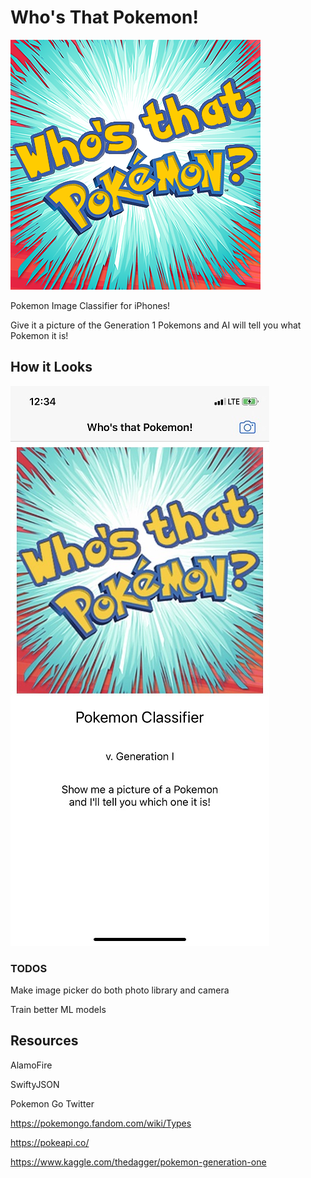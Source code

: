 # Who's That Pokemon!
![LOGO](PokemonClassifer/Assets.xcassets/Logo.imageset/5hQ59Dm4_400x400@3x.png)

Pokemon Image Classifier for iPhones!

Give it a picture of the Generation 1 Pokemons and AI will tell you what Pokemon it is!

## How it Looks
![In game screenshot](PokemonClassifer/AppScreenShot.jpg)

### TODOS
Make image picker do both photo library and camera

Train better ML models


## Resources
AlamoFire

SwiftyJSON

Pokemon Go Twitter

https://pokemongo.fandom.com/wiki/Types

https://pokeapi.co/

https://www.kaggle.com/thedagger/pokemon-generation-one
